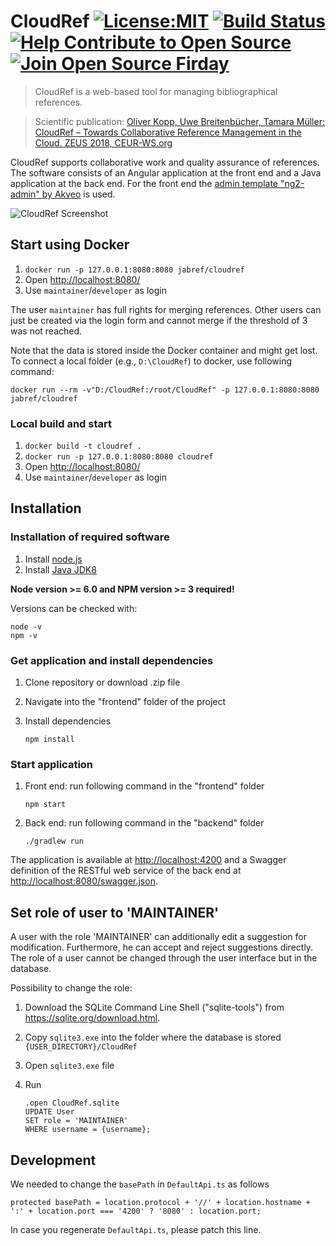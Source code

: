 # CloudRef [![License:MIT](https://img.shields.io/badge/License-MIT-blue.svg)](https://tldrlegal.com/license/mit-license) [![Build Status](https://travis-ci.org/JabRef/cloudref.svg?branch=master)](https://travis-ci.org/JabRef/cloudref) [![Help Contribute to Open Source](https://www.codetriage.com/jabref/cloudref/badges/users.svg)](https://www.codetriage.com/jabref/cloudref) [![Join Open Source Firday](https://img.shields.io/badge/Open%20Source-Friday-60B37A.svg)](https://opensourcefriday.com/)

> CloudRef is a web-based tool for managing bibliographical references.

> Scientific publication: [Oliver Kopp, Uwe Breitenbücher, Tamara Müller:
CloudRef – Towards Collaborative Reference Management in the Cloud. ZEUS 2018, CEUR-WS.org](http://ceur-ws.org/Vol-2072/paper10.pdf)

CloudRef supports collaborative work and quality assurance of references.
The software consists of an Angular application at the front end and a Java application at the back end.
For the front end the [admin template "ng2-admin" by Akveo](https://akveo.github.io/ng2-admin) is used.

![CloudRef Screenshot](https://user-images.githubusercontent.com/14543255/32387802-e67fa39a-c0c5-11e7-98bc-b69c441e4300.jpg)

## Start using Docker

1. `docker run -p 127.0.0.1:8080:8080 jabref/cloudref`
2. Open <http://localhost:8080/>
4. Use `maintainer`/`developer` as login

The user `maintainer` has full rights for merging references.
Other users can just be created via the login form and cannot merge if the threshold of 3 was not reached.

Note that the data is stored inside the Docker container and might get lost.
To connect a local folder (e.g., `D:\CloudRef`) to docker, use following command:

    docker run --rm -v"D:/CloudRef:/root/CloudRef" -p 127.0.0.1:8080:8080 jabref/cloudref

### Local build and start

1. `docker build -t cloudref .`
2. `docker run -p 127.0.0.1:8080:8080 cloudref`
3. Open <http://localhost:8080/>
4. Use `maintainer`/`developer` as login

## Installation

### Installation of required software

1. Install [node.js](https://nodejs.org/en/)
2. Install [Java JDK8](http://www.oracle.com/technetwork/java/javase/downloads/jdk8-downloads-2133151.html)

**Node version >= 6.0 and NPM version >= 3 required!**

Versions can be checked with:

```
node -v
npm -v
```

### Get application and install dependencies

1. Clone repository or download .zip file
2. Navigate into the "frontend" folder of the project
3. Install dependencies

       npm install

### Start application

1. Front end: run following command in the "frontend" folder

       npm start

2. Back end: run following command in the "backend" folder

       ./gradlew run

The application is available at <http://localhost:4200> and a Swagger definition of the RESTful web service of the back end at <http://localhost:8080/swagger.json>.

## Set role of user to 'MAINTAINER'

A user with the role 'MAINTAINER' can additionally edit a suggestion for modification.
Furthermore, he can accept and reject suggestions directly.
The role of a user cannot be changed through the user interface but in the database.

Possibility to change the role:

1. Download the SQLite Command Line Shell ("sqlite-tools") from <https://sqlite.org/download.html>.
2. Copy `sqlite3.exe` into the folder where the database is stored `{USER_DIRECTORY}/CloudRef`
3. Open `sqlite3.exe` file
4. Run

       .open CloudRef.sqlite
       UPDATE User
       SET role = 'MAINTAINER'
       WHERE username = {username};

## Development

We needed to change the `basePath` in `DefaultApi.ts` as follows

    protected basePath = location.protocol + '//' + location.hostname + ':' + location.port === '4200' ? '8080' : location.port;

In case you regenerate `DefaultApi.ts`, please patch this line.
